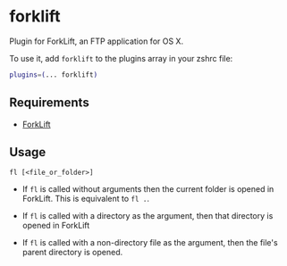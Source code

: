 # forklift

Plugin for ForkLift, an FTP application for OS X.

To use it, add `forklift` to the plugins array in your zshrc file:

```zsh
plugins=(... forklift)
```

## Requirements

-   [ForkLift](https://binarynights.com/)

## Usage

`fl [<file_or_folder>]`

-   If `fl` is called without arguments then the current folder is opened in
    ForkLift. This is equivalent to `fl .`.

-   If `fl` is called with a directory as the argument, then that directory is
    opened in ForkLift

-   If `fl` is called with a non-directory file as the argument, then the file's
    parent directory is opened.
